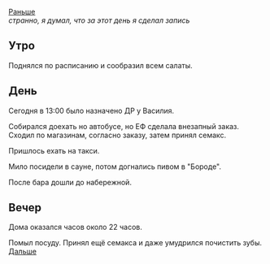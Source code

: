 [Раньше](2020.10.16.md)  
*странно, я думал, что за этот день я сделал запись*
## Утро
Поднялся по расписанию и сообразил всем салаты.
## День
Сегодня в 13:00 было назначено ДР у Василия.  

Собирался доехать но автобусе, но ЕФ сделала внезапный заказ.  
Сходил по магазинам, согласно заказу, затем принял семакс.

Пришлось ехать на такси.

Мило посидели в сауне, потом догнались пивом в "Бороде".

После бара дошли до набережной.
## Вечер
Дома оказался часов около 22 часов.

Помыл посуду. Принял ещё семакса и даже умудрился почистить зубы.  
[Дальше](2020.10.18.md)